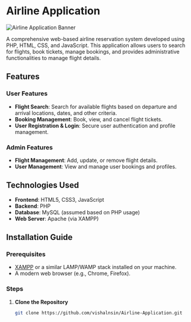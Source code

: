# Airline Application

![Airline Application Banner](img1.jpg)

A comprehensive web-based airline reservation system developed using PHP, HTML, CSS, and JavaScript. This application allows users to search for flights, book tickets, manage bookings, and provides administrative functionalities to manage flight details.

## Features

### User Features

- **Flight Search**: Search for available flights based on departure and arrival locations, dates, and other criteria.
- **Booking Management**: Book, view, and cancel flight tickets.
- **User Registration & Login**: Secure user authentication and profile management.

### Admin Features

- **Flight Management**: Add, update, or remove flight details.
- **User Management**: View and manage user bookings and profiles.

## Technologies Used

- **Frontend**: HTML5, CSS3, JavaScript
- **Backend**: PHP
- **Database**: MySQL (assumed based on PHP usage)
- **Web Server**: Apache (via XAMPP)

## Installation Guide

### Prerequisites

- [XAMPP](https://www.apachefriends.org/index.html) or a similar LAMP/WAMP stack installed on your machine.
- A modern web browser (e.g., Chrome, Firefox).

### Steps

1. **Clone the Repository**

   ```bash
   git clone https://github.com/vishalnsin/Airline-Application.git


